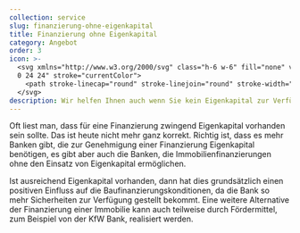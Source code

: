 ```yaml
---
collection: service
slug: finanzierung-ohne-eigenkapital
title: Finanzierung ohne Eigenkapital
category: Angebot
order: 3
icon: >-
  <svg xmlns="http://www.w3.org/2000/svg" class="h-6 w-6" fill="none" viewBox="0
  0 24 24" stroke="currentColor">
    <path stroke-linecap="round" stroke-linejoin="round" stroke-width="2" d="M9 12l2 2 4-4m5.618-4.016A11.955 11.955 0 0112 2.944a11.955 11.955 0 01-8.618 3.04A12.02 12.02 0 003 9c0 5.591 3.824 10.29 9 11.622 5.176-1.332 9-6.03 9-11.622 0-1.042-.133-2.052-.382-3.016z" />
  </svg>
description: Wir helfen Ihnen auch wenn Sie kein Eigenkapital zur Verfügung haben.
---
```

Oft liest man, dass für eine Finanzierung zwingend Eigenkapital vorhanden sein sollte. Das ist heute nicht mehr ganz korrekt. Richtig ist, dass es mehr Banken gibt, die zur Genehmigung einer Finanzierung Eigenkapital benötigen, es gibt aber auch die Banken, die Immobilienfinanzierungen ohne den Einsatz von Eigenkapital ermöglichen.

Ist ausreichend Eigenkapital vorhanden, dann hat dies grundsätzlich einen positiven Einfluss auf die Baufinanzierungskonditionen, da die Bank so mehr Sicherheiten zur Verfügung gestellt bekommt. Eine weitere Alternative der Finanzierung einer Immobilie kann auch teilweise durch Fördermittel, zum Beispiel von der KfW Bank, realisiert werden.